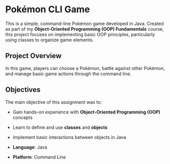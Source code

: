 # Pokémon CLI Game

This is a simple, command-line Pokémon game developed in Java. Created as part of my **Object-Oriented Programming (OOP) Fundamentals** course, this project focuses on implementing basic OOP principles, particularly using classes to organize game elements.

## Project Overview
In this game, players can choose a Pokémon, battle against other Pokémon, and manage basic game actions through the command line.

## Objectives
The main objective of this assignment was to:
- Gain hands-on experience with **Object-Oriented Programming (OOP)** concepts
- Learn to define and use **classes** and **objects**
- Implement basic interactions between objects in Java

- **Language**: Java
- **Platform**: Command Line
